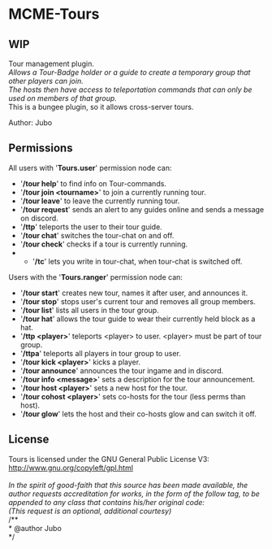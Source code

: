 # MCME-Tours
## WIP

Tour management plugin.<br/>
<i>Allows a Tour-Badge holder or a guide to create a temporary group that other players can join.<br/>
The hosts then have access to teleportation commands that can only be used on members of that group.<br/></i>
This is a bungee plugin, so it allows cross-server tours.
<br/>

Author: Jubo

## <b>Permissions</b>
All users with '<b>Tours.user</b>' permission node can:
- '<b>/tour help</b>' to find info on Tour-commands.
- '<b>/tour join \<tourname\></b>' to join a currently running tour.
- '<b>/tour leave</b>' to leave the currently running tour.
- '<b>/tour request</b>' sends an alert to any guides online and sends a message on discord.
- '<b>/ttp</b>' teleports the user to their tour guide.
- '<b>/tour chat</b>' switches the tour-chat on and off.
- '<b>/tour check</b>' checks if a tour is currently running.
- - '<b>/tc</b>' lets you write in tour-chat, when tour-chat is switched off.

Users with the '<b>Tours.ranger</b>' permission node can:
- '<b>/tour start</b>' creates new tour, names it after user, and announces it.
- '<b>/tour stop</b>' stops user's current tour and removes all group members.
- '<b>/tour list</b>' lists all users in the tour group.
- '<b>/tour hat</b>' allows the tour guide to wear their currently held block as a hat.
- '<b>/ttp \<player\></b>' teleports \<player\> to user. \<player\> must be part of tour group.
- '<b>/ttpa</b>' teleports all players in tour group to user.
- '<b>/tour kick \<player\></b>' kicks a player.
- '<b>/tour announce</b>' announces the tour ingame and in discord.
- '<b>/tour info \<message\></b>' sets a description for the tour announcement.
- '<b>/tour host \<player\></b>' sets a new host for the tour.
- '<b>/tour cohost \<player\></b>' sets co-hosts for the tour (less perms than host).
- '<b>/tour glow</b>' lets the host and their co-hosts glow and can switch it off.

## <b>License</b>

Tours is licensed under the GNU General Public License V3:<br/>
http://www.gnu.org/copyleft/gpl.html<br/>
<br/>
<i>In the spirit of good-faith that this source has been made available, the author requests accreditation for works, in the form of the follow tag, to be appended to any class that contains his/her original code:<br/>
(This request is an optional, additional courtesy)</i><br/>
/**<br/>
\* @author Jubo<br/>
\*/<br/>